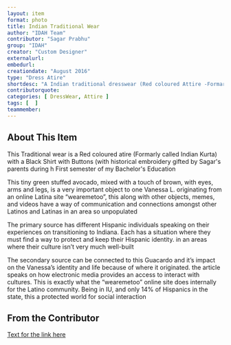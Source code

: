 ```yaml
---
layout: item
format: photo
title: Indian Traditional Wear
author: "IDAH Team"
contributor: "Sagar Prabhu"
group: "IDAH"
creator: "Custom Designer"
externalurl: 
embedurl: 
creationdate: "August 2016"
type: "Dress Atire"
shortdesc: "A Indian traditional dresswear (Red coloured Attire -Formarly called Indian Kurta with a Black Shirt with Historical Embroidery Buttons)"
contributorquote: 
categories: [ DressWear, Attire ]
tags: [  ]
teammember: 
---
```


## About This Item

This Traditional wear is a Red coloured atire (Formarly called Indian Kurta) with a Black Shirt with Buttons (with historical embroidery
gifted by Sagar's parents during h First semester of my Bachelor's Education 

This tiny green stuffed avocado, mixed with a touch of brown, with eyes, arms and legs, is a very important object to one Vanessa L. originating from an online Latina site “wearemetoo”, this along with other objects, memes, and videos have a way of communication and connections amongst other Latinos and Latinas in an area so unpopulated

The primary source has different Hispanic individuals speaking on their experiences on transitioning to Indiana. Each has a situation where they must find a way to protect and keep their Hispanic identity. in an areas where their culture isn’t very much well-built

The secondary source can be connected to this Guacardo and it’s impact on the Vanessa’s identity and life because of where it originated. the article speaks on how electronic media provides an access to interact with cultures. This is exactly what the “wearemetoo” online site does internally for the Latino community. Being in IU, and only 14% of Hispanics in the state, this a protected world for social interaction

## From the Contributor 

[Text for the link here](www.jstor.org/stable/calicojournal.29.1.24.)
